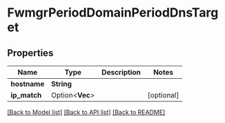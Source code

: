 # FwmgrPeriodDomainPeriodDnsTarget

## Properties

Name | Type | Description | Notes
------------ | ------------- | ------------- | -------------
**hostname** | **String** |  |
**ip_match** | Option<**Vec<String>**> |  | [optional]

[[Back to Model list]](./README.md#documentation-for-models) [[Back to API list]](./README.md#documentation-for-api-endpoints) [[Back to README]](../README.md)
